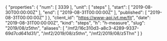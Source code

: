 {
  "properties": {
    "num": [
      3339
    ],
    "unit": [
      "steps"
    ],
    "start": [
      "2019-08-30T00:00:00Z"
    ],
    "end": [
      "2019-08-31T00:00:00Z"
    ],
    "published": [
      "2019-08-31T00:00:00Z"
    ]
  },
  "client_id": "https://www-api.jvt.me/fit",
  "date": "2019-08-31T00:00:00Z",
  "kind": "steps",
  "h": "h-measure",
  "slug": "2019/08/z5thn",
  "aliases": [
    "/mf2/16c310d3-a8c3-4289-9337-69d7cd641d31/",
    "/mf2/2019/08/z5thn",
    "/mf2/2019/08/z5Thn"
  ]
}
